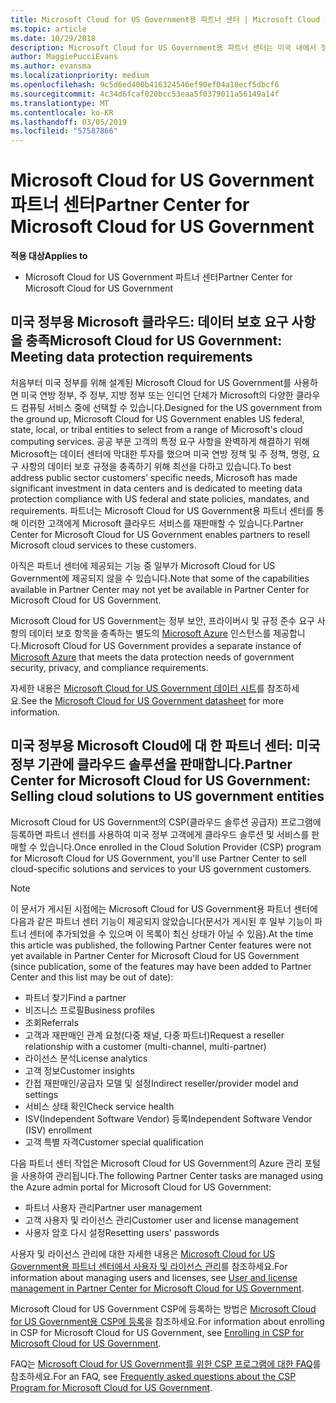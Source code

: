 ```yaml
---
title: Microsoft Cloud for US Government용 파트너 센터 | Microsoft Cloud for US Government용 파트너 센터
ms.topic: article
ms.date: 10/29/2018
description: Microsoft Cloud for US Government용 파트너 센터는 미국 내에서 정부 기관과 협력하는 고객에게 Microsoft 클라우드 솔루션을 제공하려는 Microsoft 파트너를 위한 비즈니스 포털입니다.
author: MaggiePucciEvans
ms.author: evansma
ms.localizationpriority: medium
ms.openlocfilehash: 9c5d6ed400b416324546ef90ef04a18ecf5dbcf6
ms.sourcegitcommit: 4c34d6fcaf020bcc53eaa5f0379011a56149a14f
ms.translationtype: MT
ms.contentlocale: ko-KR
ms.lasthandoff: 03/05/2019
ms.locfileid: "57587866"
---
```

# <a name="partner-center-for-microsoft-cloud-for-us-government"></a><span data-ttu-id="9ac99-103">Microsoft Cloud for US Government 파트너 센터</span><span class="sxs-lookup"><span data-stu-id="9ac99-103">Partner Center for Microsoft Cloud for US Government</span></span>

<span data-ttu-id="9ac99-104">**적용 대상**</span><span class="sxs-lookup"><span data-stu-id="9ac99-104">**Applies to**</span></span>

-  <span data-ttu-id="9ac99-105">Microsoft Cloud for US Government 파트너 센터</span><span class="sxs-lookup"><span data-stu-id="9ac99-105">Partner Center for Microsoft Cloud for US Government</span></span>

## <a name="microsoft-cloud-for-us-government-meeting-data-protection-requirements"></a><span data-ttu-id="9ac99-106">미국 정부용 Microsoft 클라우드: 데이터 보호 요구 사항을 충족</span><span class="sxs-lookup"><span data-stu-id="9ac99-106">Microsoft Cloud for US Government: Meeting data protection requirements</span></span> 

<span data-ttu-id="9ac99-107">처음부터 미국 정부를 위해 설계된 Microsoft Cloud for US Government를 사용하면 미국 연방 정부, 주 정부, 지방 정부 또는 인디언 단체가 Microsoft의 다양한 클라우드 컴퓨팅 서비스 중에 선택할 수 있습니다.</span><span class="sxs-lookup"><span data-stu-id="9ac99-107">Designed for the US government from the ground up, Microsoft Cloud for US Government enables US federal, state, local, or tribal entities to select from a range of Microsoft's cloud computing services.</span></span> <span data-ttu-id="9ac99-108">공공 부문 고객의 특정 요구 사항을 완벽하게 해결하기 위해 Microsoft는 데이터 센터에 막대한 투자를 했으며 미국 연방 정책 및 주 정책, 명령, 요구 사항의 데이터 보호 규정을 충족하기 위해 최선을 다하고 있습니다.</span><span class="sxs-lookup"><span data-stu-id="9ac99-108">To best address public sector customers’ specific needs, Microsoft has made significant investment in data centers and is dedicated to meeting data protection compliance with US federal and state policies, mandates, and requirements.</span></span> <span data-ttu-id="9ac99-109">파트너는 Microsoft Cloud for US Government용 파트너 센터를 통해 이러한 고객에게 Microsoft 클라우드 서비스를 재판매할 수 있습니다.</span><span class="sxs-lookup"><span data-stu-id="9ac99-109">Partner Center for Microsoft Cloud for US Government enables partners to resell Microsoft cloud services to these customers.</span></span>

<span data-ttu-id="9ac99-110">아직은 파트너 센터에 제공되는 기능 중 일부가 Microsoft Cloud for US Government에 제공되지 않을 수 있습니다.</span><span class="sxs-lookup"><span data-stu-id="9ac99-110">Note that some of the capabilities available in Partner Center may not yet be available in Partner Center for Microsoft Cloud for US Government.</span></span>

<span data-ttu-id="9ac99-111">Microsoft Cloud for US Government는 정부 보안, 프라이버시 및 규정 준수 요구 사항의 데이터 보호 항목을 충족하는 별도의 [Microsoft Azure](https://azure.microsoft.com/en-us/overview/clouds/government/) 인스턴스를 제공합니다.</span><span class="sxs-lookup"><span data-stu-id="9ac99-111">Microsoft Cloud for US Government provides a separate instance of [Microsoft Azure](https://azure.microsoft.com/en-us/overview/clouds/government/) that meets the data protection needs of government security, privacy, and compliance requirements.</span></span> 

<span data-ttu-id="9ac99-112">자세한 내용은 [Microsoft Cloud for US Government 데이터 시트](https://download.microsoft.com/download/C/9/C/C9CA3002-DFC4-4ADA-841F-DF42AEC042FB/Microsoft_Azure_Government_Datasheet_EN_US.PDF)를 참조하세요.</span><span class="sxs-lookup"><span data-stu-id="9ac99-112">See the [Microsoft Cloud for US Government datasheet](https://download.microsoft.com/download/C/9/C/C9CA3002-DFC4-4ADA-841F-DF42AEC042FB/Microsoft_Azure_Government_Datasheet_EN_US.PDF) for more information.</span></span>

## <a name="partner-center-for-microsoft-cloud-for-us-government-selling-cloud-solutions-to-us-government-entities"></a><span data-ttu-id="9ac99-113">미국 정부용 Microsoft Cloud에 대 한 파트너 센터: 미국 정부 기관에 클라우드 솔루션을 판매합니다.</span><span class="sxs-lookup"><span data-stu-id="9ac99-113">Partner Center for Microsoft Cloud for US Government: Selling cloud solutions to US government entities</span></span>

<span data-ttu-id="9ac99-114">Microsoft Cloud for US Government의 CSP(클라우드 솔루션 공급자) 프로그램에 등록하면 파트너 센터를 사용하여 미국 정부 고객에게 클라우드 솔루션 및 서비스를 판매할 수 있습니다.</span><span class="sxs-lookup"><span data-stu-id="9ac99-114">Once enrolled in the Cloud Solution Provider (CSP) program for Microsoft Cloud for US Government, you'll use Partner Center to sell cloud-specific solutions and services to your US government customers.</span></span> 

> [!NOTE]  
> <span data-ttu-id="9ac99-115">이 문서가 게시된 시점에는 Microsoft Cloud for US Government용 파트너 센터에 다음과 같은 파트너 센터 기능이 제공되지 않았습니다(문서가 게시된 후 일부 기능이 파트너 센터에 추가되었을 수 있으며 이 목록이 최신 상태가 아닐 수 있음).</span><span class="sxs-lookup"><span data-stu-id="9ac99-115">At the time this article was published, the following Partner Center features were not yet available in Partner Center for Microsoft Cloud for US Government (since publication, some of the features may have been added to Partner Center and this list may be out of date):</span></span>

- <span data-ttu-id="9ac99-116">파트너 찾기</span><span class="sxs-lookup"><span data-stu-id="9ac99-116">Find a partner</span></span>
- <span data-ttu-id="9ac99-117">비즈니스 프로필</span><span class="sxs-lookup"><span data-stu-id="9ac99-117">Business profiles</span></span>
- <span data-ttu-id="9ac99-118">조회</span><span class="sxs-lookup"><span data-stu-id="9ac99-118">Referrals</span></span>
- <span data-ttu-id="9ac99-119">고객과 재판매인 관계 요청(다중 채널, 다중 파트너)</span><span class="sxs-lookup"><span data-stu-id="9ac99-119">Request a reseller relationship with a customer (multi-channel, multi-partner)</span></span>
- <span data-ttu-id="9ac99-120">라이선스 분석</span><span class="sxs-lookup"><span data-stu-id="9ac99-120">License analytics</span></span>
- <span data-ttu-id="9ac99-121">고객 정보</span><span class="sxs-lookup"><span data-stu-id="9ac99-121">Customer insights</span></span>
- <span data-ttu-id="9ac99-122">간접 재판매인/공급자 모델 및 설정</span><span class="sxs-lookup"><span data-stu-id="9ac99-122">Indirect reseller/provider model and settings</span></span>
- <span data-ttu-id="9ac99-123">서비스 상태 확인</span><span class="sxs-lookup"><span data-stu-id="9ac99-123">Check service health</span></span>
- <span data-ttu-id="9ac99-124">ISV(Independent Software Vendor) 등록</span><span class="sxs-lookup"><span data-stu-id="9ac99-124">Independent Software Vendor (ISV) enrollment</span></span>
- <span data-ttu-id="9ac99-125">고객 특별 자격</span><span class="sxs-lookup"><span data-stu-id="9ac99-125">Customer special qualification</span></span>

<span data-ttu-id="9ac99-126">다음 파트너 센터 작업은 Microsoft Cloud for US Government의 Azure 관리 포털을 사용하여 관리됩니다.</span><span class="sxs-lookup"><span data-stu-id="9ac99-126">The following Partner Center tasks are managed using the Azure admin portal for Microsoft Cloud for US Government:</span></span> 

-   <span data-ttu-id="9ac99-127">파트너 사용자 관리</span><span class="sxs-lookup"><span data-stu-id="9ac99-127">Partner user management</span></span>
-   <span data-ttu-id="9ac99-128">고객 사용자 및 라이선스 관리</span><span class="sxs-lookup"><span data-stu-id="9ac99-128">Customer user and license management</span></span>
-   <span data-ttu-id="9ac99-129">사용자 암호 다시 설정</span><span class="sxs-lookup"><span data-stu-id="9ac99-129">Resetting users' passwords</span></span>

<span data-ttu-id="9ac99-130">사용자 및 라이선스 관리에 대한 자세한 내용은 [Microsoft Cloud for US Government용 파트너 센터에서 사용자 및 라이선스 관리](user-management-in-partner-center-for-microsoft-us-govt-cloud.md)를 참조하세요.</span><span class="sxs-lookup"><span data-stu-id="9ac99-130">For information about managing users and licenses, see [User and license management in Partner Center for Microsoft Cloud for US Government](user-management-in-partner-center-for-microsoft-us-govt-cloud.md).</span></span>

<span data-ttu-id="9ac99-131">Microsoft Cloud for US Government CSP에 등록하는 방법은 [Microsoft Cloud for US Government용 CSP에 등록](enroll-in-csp-for-microsoft-us-govt-cloud.md)을 참조하세요.</span><span class="sxs-lookup"><span data-stu-id="9ac99-131">For information about enrolling in CSP for Microsoft Cloud for US Government, see [Enrolling in CSP for Microsoft Cloud for US Government](enroll-in-csp-for-microsoft-us-govt-cloud.md).</span></span>

<span data-ttu-id="9ac99-132">FAQ는 [Microsoft Cloud for US Government를 위한 CSP 프로그램에 대한 FAQ](faq-for-us-govt-cloud.md)를 참조하세요.</span><span class="sxs-lookup"><span data-stu-id="9ac99-132">For an FAQ, see [Frequently asked questions about the CSP Program for Microsoft Cloud for US Government](faq-for-us-govt-cloud.md).</span></span>